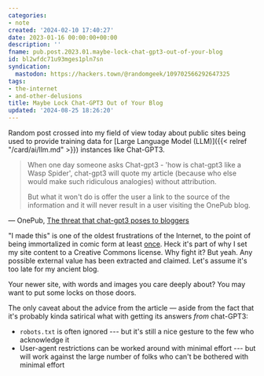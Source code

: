 ```yaml
---
categories:
- note
created: '2024-02-10 17:40:27'
date: 2023-01-16 00:00:00+00:00
description: ''
fname: pub.post.2023.01.maybe-lock-chat-gpt3-out-of-your-blog
id: bl2wfdc71u93mges1pln7sn
syndication:
  mastodon: https://hackers.town/@randomgeek/109702566292647325
tags:
- the-internet
- and-other-delusions
title: Maybe Lock Chat-GPT3 Out of Your Blog
updated: '2024-08-25 18:26:20'
---
```


Random post crossed into my field of view today about public sites being used to provide training data for [Large Language Model (LLM)]({{< relref "/card/ai/llm.md" >}}) instances like Chat-GPT3.

> When one day someone asks Chat-gpt3 - 'how is chat-gpt3 like a Wasp Spider', chat-gpt3 will quote my article (because who else would make such ridiculous analogies) without attribution.
>
> But what it won't do is offer the user a link to the source of the information and it will never result in a user visiting the OnePub blog.

— OnePub, [The threat that chat-gpt3 poses to bloggers](https://onepub.dev/Blog?id=jxbxpsdavu&utm_source=reddit&utm_medium=post&utm_campaign=blog)

"I made this" is one of the oldest frustrations of the Internet, to the point of being immortalized in comic form at least [once](https://nedroidcomics.tumblr.com/post/41879001445/the-internet). Heck it's part of why I set my site content to a Creative Commons license. Why fight it? But yeah. Any possible external value has been extracted and claimed. Let's assume it's too late for my ancient blog.

Your newer site, with words and images you care deeply about? You may want to put some locks on those doors.

The only caveat about the advice from the article — aside from the fact that it's probably kinda satirical what with getting its answers *from* chat-GPT3:

* `robots.txt` is often ignored --- but it's still a nice gesture to the few who acknowledge it
* User-agent restrictions can be worked around with minimal effort --- but will work against the large number of folks who can't be bothered with minimal effort